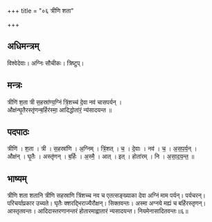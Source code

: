 +++
title = "०६ त्रीणि शता"

+++
## अधिमन्त्रम्
विश्वेदेवाः। अग्निः सौचीकः। त्रिष्टुप्।

## मन्त्रः
त्रीणि॑ श॒ता त्री स॒हस्रा॑ण्य॒ग्निं त्रिं॒शच्च॑ दे॒वा नव॑ चासपर्यन् ।  
औक्ष॑न्घृ॒तैरस्तृ॑णन्ब॒र्हिर॑स्मा॒ आदिद्धोता॑रं॒ न्य॑सादयन्त ॥

## पदपाठः
त्रीणि॑ । श॒ता । त्री । स॒हस्रा॑णि । अ॒ग्निम् । त्रिं॒शत् । च॒ । दे॒वाः । नव॑ । च॒ । अ॒स॒प॒र्य॒न् ।  
औक्ष॑न् । घृ॒तैः । अस्तृ॑णन् । ब॒र्हिः । अ॒स्मै॒ । आत् । इत् । होता॑रम् । नि । अ॒सा॒द॒य॒न्त॒ ॥

## भाष्यम्
त्रीणि शता शतानि त्रीणि सहस्राणि त्रिंशच्च नव च एतत्सङ्ख्याका देवा अग्निं माम पर्यन्। पर्यचरन्। परिचर्याप्रकार उच्यते। घृतैः क्शरद्भिराज्यैरौक्षन्। सिक्तवन्तः। अस्मा अग्नये मह्यं च बर्हिरस्तृणन्। आस्तृतवन्तः। आदिदास्तरणानन्तरं होतारमाह्वातारं न्यसादयन्त। नियमेनासादितवन्तः॥६॥
